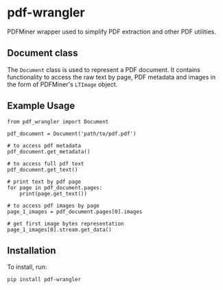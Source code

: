 # pdf-wrangler

PDFMiner wrapper used to simplify PDF extraction and other PDF utilities.

## Document class

The `Document` class is used to represent a PDF document. It contains functionality to access the raw text by page, PDF metadata and images in the form of PDFMiner's `LTImage` object.

## Example Usage

```
from pdf_wrangler import Document

pdf_document = Document('path/to/pdf.pdf')

# to access pdf metadata
pdf_document.get_metadata()

# to access full pdf text
pdf_document.get_text()

# print text by pdf page
for page in pdf_document.pages:
    print(page.get_text())

# to access pdf images by page
page_1_images = pdf_document.pages[0].images

# get first image bytes representation
page_1_images[0].stream.get_data()
```

## Installation

To install, run:
```
pip install pdf-wrangler
```